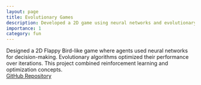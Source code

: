 ```yaml
---
layout: page
title: Evolutionary Games
description: Developed a 2D game using neural networks and evolutionary algorithms.
importance: 1
category: fun
---
```


Designed a 2D Flappy Bird-like game where agents used neural networks for decision-making. Evolutionary algorithms optimized their performance over iterations. This project combined reinforcement learning and optimization concepts.  
[GitHub Repository](https://github.com/bardia-ardakanian/CE351-CI-EvolutionaryGames)
